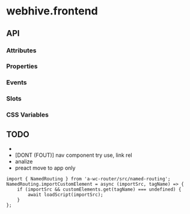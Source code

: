 # webhive.frontend

## API

### Attributes

### Properties

### Events

### Slots

### CSS Variables

## TODO
* 
* [DONT (FOUT)] nav component try use, link rel
* analize
* preact move to app only
```
import { NamedRouting } from 'a-wc-router/src/named-routing';
NamedRouting.importCustomElement = async (importSrc, tagName) => {
    if (importSrc && customElements.get(tagName) === undefined) {
        await loadScript(importSrc);
    }
};
```
